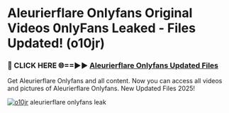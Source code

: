 # Aleurierflare Onlyfans Original Videos 0nlyFans Leaked - Files Updated! (o10jr)

<h3>🔴 CLICK HERE 🌐==►► <a href="https://best4dudes.click/HH4t6V" rel="nofollow">Aleurierflare Onlyfans Updated Files</a></h3>

Get Aleurierflare Onlyfans and all content. Now you can access all videos and pictures of Aleurierflare Onlyfans. New Updated Files 2025!

[![o10jr](https://github.com/user-attachments/assets/8c521d6e-e6e3-4a75-9320-d58ab9d79d5b)](https://best4dudes.click/HH4t6V)
aleurierflare onlyfans leak